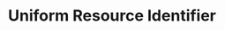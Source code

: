 ---
title: 'Uniform Resource Identifier'
field: 'dc.identifier.uri'
slug: 'dc-identifier-uri'
description: 'Usually assigned by a repository, eg a handle address in a DSpace repository'
comment: 'Note: using legacy “dc” namespace due to limitations with the DSpace institutional repository software.'
required: False
module: 'Form'
cluster: 'Global'
policy: 'Url. Single value only.'
layout: 'home'
---